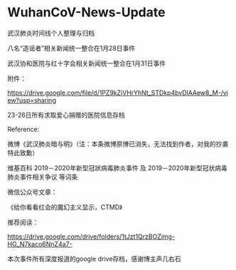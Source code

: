 # WuhanCoV-News-Update

武汉肺炎时间线个人整理与归档

八名“造谣者”相关新闻统一整合在1月28日事件

武汉协和医院与红十字会相关新闻统一整合在1月31日事件

附件：

https://drive.google.com/file/d/1PZ9kZjVHrYhNt_STDkp4bvDlAAew8_M-/view?usp=sharing

23-26日所有求取爱心捐赠的医院信息存档

Reference:

微博《武汉肺炎暗与明》（注：本条微博原博已消失，无法找到作者，对我的抄袭特此致歉）

维基百科 2019－2020年新型冠狀病毒肺炎事件 及 2019－2020年新型冠状病毒肺炎事件相关争议 等词条

微信公众号文章：

《给你看看红会的魔幻主义显示，CTMD》

推荐阅读：

https://drive.google.com/drive/folders/1tJzt1QrzBOZimg-HG_N7kaco6NnZ4a7-

本次事件所有深度报道的google drive存档，感谢博主声几右石
